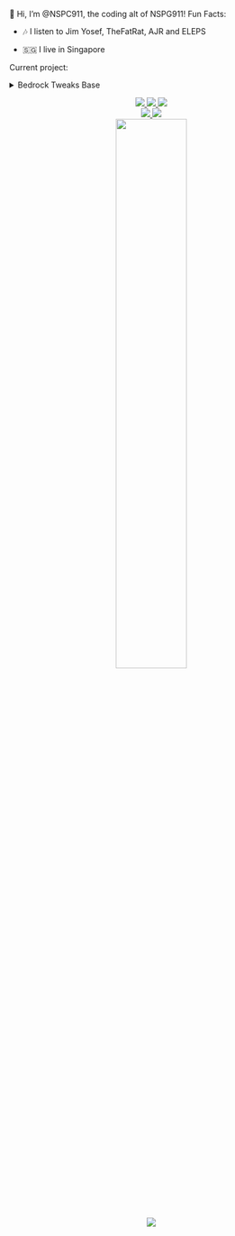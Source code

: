 👋 Hi, I’m @NSPC911, the coding alt of NSPG911!
Fun Facts:

- 🎶 I listen to Jim Yosef, TheFatRat, AJR and ELEPS

- 🇸🇬  I live in Singapore

Current project:

<details>
  <summary>Bedrock Tweaks Base</summary>
  
  - [Link](https://github.com/NSPC911/Bedrock-Tweaks-Base)
  
  - A continuation of Bedrock Tweaks that should support 1.20 as DrAv has not updated Bedrock Tweaks.
    
  - DrAv apparently is doing something, though I am not sure what.
    
  - Since I am bored, I am doing this I guess
    
  - Currently, I plan for it to use a Python-based TUI. I have no experience in HTML and Javascript, so I won't make a website of it.
    
</details>

<p align="center">
  <a href="https://youtube.com/@nspg911" alt="YouTube" title="YouTube">
    <img src="https://img.shields.io/badge/YouTube-red?style=for-the-badge&logo=youtube">
  </a>
  <a href="https://twitter.com/@Nspg9" alt="X/Twitter" title="X/Twitter">
    <img src="https://img.shields.io/badge/Twitter-%23444?style=for-the-badge&logo=X">
  </a>
  <a href="https://reddit.com/u/NotSoProGamerR" alt="Reddit" title="Reddit">
    <img src="https://img.shields.io/badge/Reddit-red?style=for-the-badge&logo=reddit">
  </a>
  <br>
  <a href="https://mcpedl.com/user/nspg911" alt="MCPEDL" title="MCPEDL">
    <img src="https://img.shields.io/badge/MCPEDL-%23090?style=for-the-badge&logo=headlessui">
  </a>
  <a href="https://modbay.org/user/NSPG911/" alt="Modbay" title="Modbay">
    <img src="https://img.shields.io/badge/Modbay-%2380f?style=for-the-badge&logo=headlessui">
  <br>
  <img height="50%" width="auto" src ="https://github-readme-stats.vercel.app/api?username=NSPC911&show_icons=true&count_private=true&theme=github_dark&hide_border=true&hide=contribs&bg_color=00000000">
  <br>
  <img src="https://github-readme-streak-stats.herokuapp.com?user=NSPC911&theme=github_dark&hide_border=true&background=0000">
</p>
